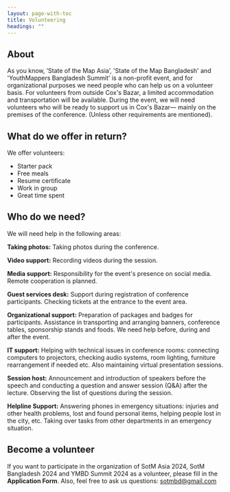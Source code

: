 ```yaml
---
layout: page-with-toc
title: Volunteering
headings: ""
---
```


## About

As you know, ’State of the Map Asia’, 'State of the Map Bangladesh' and 'YouthMappers Bangladesh Summit' is a non-profit event, and for organizational purposes we need people who can help us on a volunteer basis.
For volunteers from outside Cox's Bazar, a limited accommodation and transportation will be available. During the event, we will need volunteers who will be ready to support us in Cox's Bazar— mainly on the premises of the conference. (Unless other requirements are mentioned).

## What do we offer in return?
We offer volunteers:
* Starter pack
* Free meals
* Resume certificate
* Work in group
* Great time spent

## Who do we need?
We will need help in the following areas:

**Taking photos:** Taking photos during the conference.

**Video support:** Recording videos during the session.

**Media support:** Responsibility for the event's presence on social media. Remote cooperation is planned.

**Guest services desk:** Support during registration of conference participants. Checking tickets at the entrance to the event area.

**Organizational support:** Preparation of packages and badges for participants. Assistance in transporting and arranging banners, conference tables, sponsorship stands and foods. We need help before, during and after the event.


**IT support:** Helping with technical issues in conference rooms: connecting computers to projectors, checking audio systems, room lighting, furniture rearrangement if needed etc. Also maintaining virtual presentation sessions.


**Session host:** Announcement and introduction of speakers before the speech and conducting a question and answer session (Q&A) after the lecture. Observing the list of questions during the session.


**Helpline Support:** Answering phones in emergency situations: injuries and other health problems, lost and found personal items, helping people lost in the city, etc. Taking over tasks from other departments in an emergency situation.


## Become a volunteer
If you want to participate in the organization of SotM Asia 2024, SotM Bangladesh 2024 and YMBD Summit 2024 as a volunteer, please fill in the **Application Form**. Also, feel free to ask us questions: sotmbd@gmail.com
